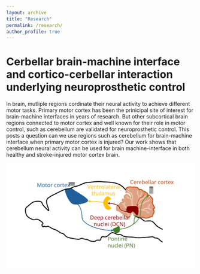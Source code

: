 ```yaml
---
layout: archive
title: "Research"
permalink: /research/
author_profile: true
---
```


# Cerbellar brain-machine interface and cortico-cerbellar interaction underlying neuroprosthetic control

In brain, mutliple regions cordinate their neural activity to achieve different motor tasks. Primary motor cortex has been the prinicipal site of interest for brain-machine interfaces in years of research. But other subcortical brain regions connected to motor cortex and well known for their role in motor control, such as cerebellum are validated for neuroprosthetic control.
This posts a question can we use regions such as cerebellum for brain-machine interface when primary motor cortex is injured? Our work shows that cerebellum neural activity can be used for brain machine-interface in both healthy and stroke-injured motor cortex brain. 

![image info](./images/Cb_BMI.svg)
